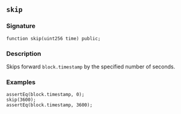## `skip`

### Signature

```solidity
function skip(uint256 time) public;
```

### Description

Skips forward `block.timestamp` by the specified number of seconds.

### Examples

```solidity
assertEq(block.timestamp, 0);
skip(3600);
assertEq(block.timestamp, 3600);
```
